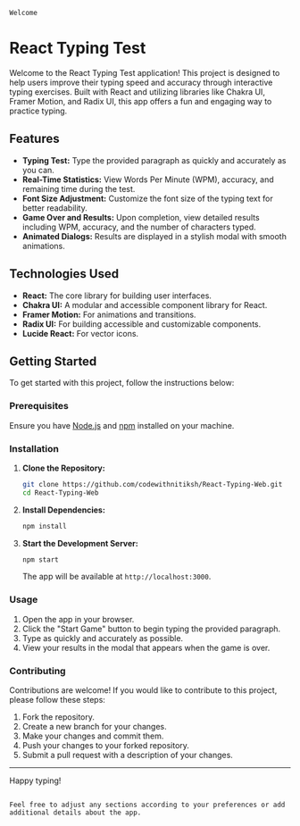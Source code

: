 `Welcome`

# React Typing Test

Welcome to the React Typing Test application! This project is designed to help users improve their typing speed and accuracy through interactive typing exercises. Built with React and utilizing libraries like Chakra UI, Framer Motion, and Radix UI, this app offers a fun and engaging way to practice typing.

## Features

- **Typing Test:** Type the provided paragraph as quickly and accurately as you can.
- **Real-Time Statistics:** View Words Per Minute (WPM), accuracy, and remaining time during the test.
- **Font Size Adjustment:** Customize the font size of the typing text for better readability.
- **Game Over and Results:** Upon completion, view detailed results including WPM, accuracy, and the number of characters typed.
- **Animated Dialogs:** Results are displayed in a stylish modal with smooth animations.

## Technologies Used

- **React:** The core library for building user interfaces.
- **Chakra UI:** A modular and accessible component library for React.
- **Framer Motion:** For animations and transitions.
- **Radix UI:** For building accessible and customizable components.
- **Lucide React:** For vector icons.

## Getting Started

To get started with this project, follow the instructions below:

### Prerequisites

Ensure you have [Node.js](https://nodejs.org/) and [npm](https://www.npmjs.com/) installed on your machine.

### Installation

1. **Clone the Repository:**

   ```bash
   git clone https://github.com/codewithnitiksh/React-Typing-Web.git
   cd React-Typing-Web
   ```

2. **Install Dependencies:**

   ```bash
   npm install
   ```

3. **Start the Development Server:**

   ```bash
   npm start
   ```

   The app will be available at `http://localhost:3000`.

### Usage

1. Open the app in your browser.
2. Click the "Start Game" button to begin typing the provided paragraph.
3. Type as quickly and accurately as possible.
4. View your results in the modal that appears when the game is over.

### Contributing

Contributions are welcome! If you would like to contribute to this project, please follow these steps:

1. Fork the repository.
2. Create a new branch for your changes.
3. Make your changes and commit them.
4. Push your changes to your forked repository.
5. Submit a pull request with a description of your changes.

---

Happy typing!
```

Feel free to adjust any sections according to your preferences or add additional details about the app.
